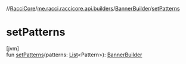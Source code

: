 //[RacciCore](../../../index.md)/[me.racci.raccicore.api.builders](../index.md)/[BannerBuilder](index.md)/[setPatterns](set-patterns.md)

# setPatterns

[jvm]\
fun [setPatterns](set-patterns.md)(patterns: [List](https://kotlinlang.org/api/latest/jvm/stdlib/kotlin.collections/-list/index.html)&lt;Pattern&gt;): [BannerBuilder](index.md)
